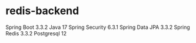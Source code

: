 # redis-backend

Spring Boot 3.3.2
Java 17
Spring Security 6.3.1
Spring Data JPA 3.3.2
Spring Redis 3.3.2
Postgresql 12
